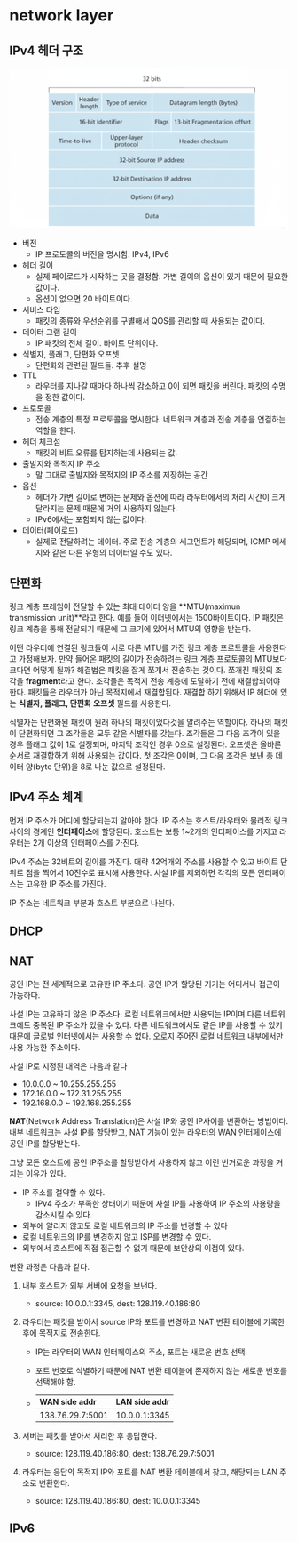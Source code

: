 # network layer

## IPv4 헤더 구조

![ip-header-structure](images/ip-header-structure.png)

- 버전
  - IP 프로토콜의 버전을 명시함. IPv4, IPv6
- 헤더 길이
  - 실제 페이로드가 시작하는 곳을 결정함. 가변 길이의 옵션이 있기 때문에 필요한 값이다.
  - 옵션이 없으면 20 바이트이다.
- 서비스 타입
  - 패킷의 종류와 우선순위를 구별해서 QOS를 관리할 때 사용되는 값이다.	
- 데이터 그램 길이
  - IP 패킷의 전체 길이. 바이트 단위이다.
- 식별자, 플래그, 단편화 오프셋
  - 단편화와 관련된 필드들. 추후 설명
- TTL
  - 라우터를 지나갈 때마다 하나씩 감소하고 0이 되면 패킷을 버린다. 패킷의 수명을 정한 값이다.
- 프로토콜
  - 전송 계층의 특정 프로토콜을 명시한다. 네트워크 계층과 전송 계층을 연결하는 역할을 한다.
- 헤더 체크섬
  - 패킷의 비트 오류를 탐지하는데 사용되는 값. 
- 출발지와 목적지 IP 주소
  - 말 그대로 출발지와 목적지의 IP 주소를 저장하는 공간
- 옵션
  - 헤더가 가변 길이로 변하는 문제와 옵션에 따라 라우터에서의 처리 시간이 크게 달라지는 문제 때문에 거의 사용하지 않는다.
  - IPv6에서는 포함되지 않는 값이다.
- 데이터(페이로드)
  - 실제로 전달하려는 데이터. 주로 전송 계층의 세그먼트가 해당되며, ICMP 메세지와 같은 다른 유형의 데이터일 수도 있다.

## 단편화

링크 계층 프레임이 전달할 수 있는 최대 데이터 양을 **MTU(maximun transmission unit)**라고 한다. 예를 들어 이더넷에서는 1500바이트이다. IP 패킷은 링크 계층을 통해 전달되기 때문에 그 크기에 있어서 MTU의 영향을 받는다. 

어떤 라우터에 연결된 링크들이 서로 다른 MTU를 가진 링크 계층 프로토콜을 사용한다고 가정해보자. 만약 들어온 패킷의 길이가 전송하려는 링크 계층 프로토콜의 MTU보다 크다면 어떻게 될까? 해결법은 패킷을 잘게 쪼개서 전송하는 것이다. 쪼개진 패킷의 조각을 **fragment**라고 한다. 조각들은 목적지 전송 계층에 도달하기 전에 재결합되어야 한다. 패킷들은 라우터가 아닌 목적지에서 재결합된다. 재결합 하기 위해서 IP 헤더에 있는 **식별자, 플래그, 단편화 오프셋** 필드를 사용한다.

식별자는 단편화된 패킷이 원래 하나의 패킷이었다것을 알려주는 역할이다. 하나의 패킷이 단편화되면 그 조각들은 모두 같은 식별자를 갖는다. 조각들은 그 다음 조각이 있을 경우 플래그 값이 1로 설정되며, 마지막 조각인 경우 0으로 설정된다. 오프셋은 올바른 순서로 재결합하기 위해 사용되는 값이다. 첫 조각은 0이며, 그 다음 조각은 보낸 총 데이터 양(byte 단위)을 8로 나눈 값으로 설정된다.

## IPv4 주소 체계

먼저 IP 주소가 어디에 할당되는지 알아야 한다. IP 주소는 호스트/라우터와 물리적 링크 사이의 경계인 **인터페이스**에 할당된다. 호스트는 보통 1~2개의 인터페이스를 가지고 라우터는 2개 이상의 인터페이스를 가진다.

IPv4 주소는 32비트의 길이를 가진다. 대략 42억개의 주소를 사용할 수 있고 바이트 단위로 점을 찍어서 10진수로 표시해 사용한다. 사설 IP를 제외하면 각각의 모든 인터페이스는 고유한 IP 주소를 가진다.

IP 주소는 네트워크 부분과 호스트 부분으로 나뉜다.



## DHCP

## NAT

공인 IP는 전 세계적으로 고유한 IP 주소다. 공인 IP가 할당된 기기는 어디서나 접근이 가능하다.

사설 IP는 고유하지 않은 IP 주소다. 로컬 네트워크에서만 사용되는 IP이며 다른 네트워크에도 중복된 IP 주소가 있을 수 있다. 다른 네트워크에서도 같은 IP를 사용할 수 있기 때문에 글로벌 인터넷에서는 사용할 수 없다. 오로지 주어진 로컬 네트워크 내부에서만 사용 가능한 주소이다.

사설 IP로 지정된 대역은 다음과 같다

- 10.0.0.0 ~ 10.255.255.255
- 172.16.0.0 ~ 172.31.255.255
- 192.168.0.0 ~ 192.168.255.255

**NAT**(Network Address Translation)은 사설 IP와 공인 IP사이를 변환하는 방법이다. 내부 네트워크는 사설 IP를 할당받고, NAT 기능이 있는 라우터의 WAN 인터페이스에 공인 IP를 할당받는다.

그냥 모든 호스트에 공인 IP주소를 할당받아서 사용하지 않고 이런 번거로운 과정을 거치는 이유가 있다. 

- IP 주소를 절약할 수 있다.
  - IPv4 주소가 부족한 상태이기 때문에 사설 IP를 사용하여 IP 주소의 사용량을 감소시킬 수 있다.
- 외부에 알리지 않고도 로컬 네트워크의 IP 주소를 변경할 수 있다
- 로컬 네트워크의 IP를 변경하지 않고 ISP를 변경할 수 있다.
- 외부에서 호스트에 직접 접근할 수 없기 때문에 보안상의 이점이 있다.

변환 과정은 다음과 같다.

1. 내부 호스트가 외부 서버에 요청을 보낸다. 
   - source: 10.0.0.1:3345, dest: 128.119.40.186:80

2. 라우터는 패킷을 받아서 source IP와 포트를 변경하고 NAT 변환 테이블에 기록한 후에 목적지로 전송한다.
   - IP는 라우터의 WAN 인터페이스의 주소, 포트는 새로운 번호 선택.

   - 포트 번호로 식별하기 때문에 NAT 변환 테이블에 존재하지 않는 새로운 번호를 선택해야 함.

   - | WAN side addr    | LAN side addr |
     | ---------------- | ------------- |
     | 138.76.29.7:5001 | 10.0.0.1:3345 |

3. 서버는 패킷를 받아서 처리한 후 응답한다.
   - source: 128.119.40.186:80, dest: 138.76.29.7:5001

4. 라우터는 응답의 목적지 IP와 포트를 NAT 변환 테이블에서 찾고, 해당되는 LAN 주소로 변환한다.
   - source: 128.119.40.186:80, dest: 10.0.0.1:3345

## IPv6


